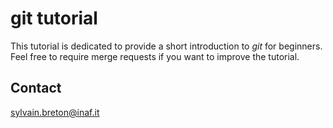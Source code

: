 git tutorial
=============

This tutorial is dedicated to provide a short introduction to  *git* for beginners. Feel free to require merge requests if you want to improve the tutorial. 

Contact
--------

sylvain.breton@inaf.it 